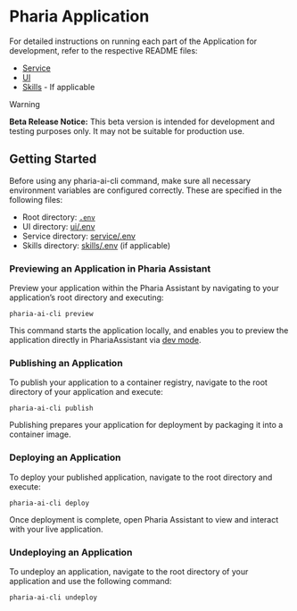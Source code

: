 # Pharia Application

For detailed instructions on running each part of the Application for development, refer to the respective README files:
- [Service](service/README.md)
- [UI](ui/README.md)
- [Skills](skills/README.md) - If applicable

> [!WARNING]
> **Beta Release Notice:** This beta version is intended for development and testing purposes only. It may not be suitable for production use.

## Getting Started

Before using any pharia-ai-cli command, make sure all necessary environment variables are configured correctly. These are specified in the following files:
- Root directory: [`.env`](.env)
- UI directory: [ui/.env](ui/.env)
- Service directory: [service/.env](service/.env)
- Skills directory: [skills/.env](skills/.env) (if applicable)

### Previewing an Application in Pharia Assistant

Preview your application within the Pharia Assistant by navigating to your application’s root directory and executing:
```shell
pharia-ai-cli preview
```
This command starts the application locally, and enables you to preview the application directly in PhariaAssistant via [dev mode](/products/pharia-assistant/how-to/dev-mode).

### Publishing an Application

To publish your application to a container registry, navigate to the root directory of your application and execute:
```shell
pharia-ai-cli publish
```
Publishing prepares your application for deployment by packaging it into a container image.

### Deploying an Application

To deploy your published application, navigate to the root directory and execute:
```shell
pharia-ai-cli deploy
```
Once deployment is complete, open Pharia Assistant to view and interact with your live application.


### Undeploying an Application

To undeploy an application, navigate to the root directory of your application and use the following command:

```shell
pharia-ai-cli undeploy
```


